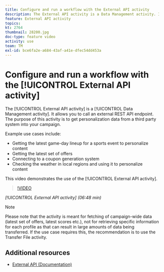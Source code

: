 ```yaml
---
title: Configure and run a workflow with the External API activity
description: The External API activity is a Data Management activity. It allows you to call an external REST API endpoint. The purpose of this activity is to get personalization data from a third party system into your campaign.
feature: External API activity
topics: 
kt: 2764
thumbnail: 28200.jpg
doc-type: feature video
activity: use
team: TM
exl-id: bce6fa2e-a684-43af-a41e-dfec54dd453a
---
```

# Configure and run a workflow with the [!UICONTROL External API activity]

The [!UICONTROL External API activity] is a [!UICONTROL Data Management activity]. It allows you to call an external REST API endpoint. The purpose of this activity is to get personalization data from a third party system into your campaign.

Example use cases include:

* Getting the latest game-day lineup for a sports event to personalize content
* Getting the latest set of offers
* Connecting to a coupon generation system
* Checking the weather in local regions and using it to personalize content

This video demonstrates the use of the [!UICONTROL External API activity].
  
  >[!VIDEO](https://video.tv.adobe.com/v/28200/?quality=12)
  
  *[!UICONTROL External API activity] (06:48 min)*

>[!NOTE]
>
>Please note that the activity is meant for fetching of campaign-wide data (latest set of offers, latest scores etc.), not for retrieving specific information for each profile as that can result in large amounts of data being transferred. If the use case requires this, the recommendation is to use the Transfer File activity.

## Additional resources

* [External API (Documentation)](https://docs.adobe.com/content/help/en/campaign-standard/using/managing-processes-and-data/data-management-activities/external-api.html)
